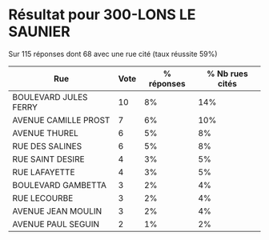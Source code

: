 # Résultat pour 300-LONS LE SAUNIER

Sur 115 réponses dont 68 avec une rue cité (taux réussite 59%)

| Rue | Vote | % réponses | % Nb rues cités|
|-----|------|------------|----------------|
| BOULEVARD JULES FERRY | 10 | 8% | 14%|
| AVENUE CAMILLE PROST | 7 | 6% | 10%|
| AVENUE THUREL | 6 | 5% | 8%|
| RUE DES SALINES | 6 | 5% | 8%|
| RUE SAINT DESIRE | 4 | 3% | 5%|
| RUE LAFAYETTE | 4 | 3% | 5%|
| BOULEVARD GAMBETTA | 3 | 2% | 4%|
| RUE LECOURBE | 3 | 2% | 4%|
| AVENUE JEAN MOULIN | 3 | 2% | 4%|
| AVENUE PAUL SEGUIN | 2 | 1% | 2%|
